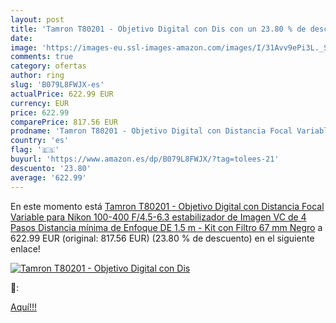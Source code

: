 ```yaml
---
layout: post
title: 'Tamron T80201 - Objetivo Digital con Dis con un 23.80 % de descuento'
date: 
image: 'https://images-eu.ssl-images-amazon.com/images/I/31Avv9ePi3L._SL200_.jpg'
comments: true
category: ofertas
author: ring
slug: 'B079L8FWJX-es'
actualPrice: 622.99 EUR
currency: EUR
price: 622.99
comparePrice: 817.56 EUR
prodname: 'Tamron T80201 - Objetivo Digital con Distancia Focal Variable para Nikon  100-400 F/4.5-6.3  estabilizador de Imagen VC de 4 Pasos  Distancia mínima de Enfoque DE 1.5 m  - Kit con Filtro 67 mm  Negro'
country: 'es'
flag: '🇪🇸'
buyurl: 'https://www.amazon.es/dp/B079L8FWJX/?tag=tolees-21'
descuento: '23.80'
average: '622.99'
---
```


En este momento está [Tamron T80201 - Objetivo Digital con Distancia Focal Variable para Nikon  100-400 F/4.5-6.3  estabilizador de Imagen VC de 4 Pasos  Distancia mínima de Enfoque DE 1.5 m  - Kit con Filtro 67 mm  Negro](https://www.amazon.es/dp/B079L8FWJX/?tag=tolees-21) a 622.99 EUR (original: 817.56 EUR) (23.80 %  de descuento) en el siguiente enlace!

[![Tamron T80201 - Objetivo Digital con Dis](https://images-eu.ssl-images-amazon.com/images/I/31Avv9ePi3L._SL200_.jpg)](https://www.amazon.es/dp/B079L8FWJX/?tag=tolees-21)

🔎:


[Aquí!!!](https://www.amazon.es/dp/B079L8FWJX/?tag=tolees-21)
